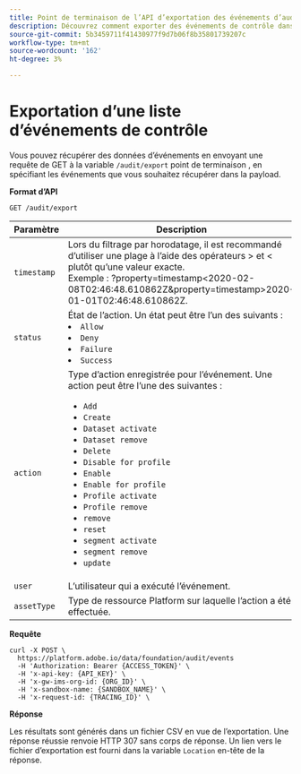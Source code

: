 ```yaml
---
title: Point de terminaison de l’API d’exportation des événements d’audit
description: Découvrez comment exporter des événements de contrôle dans Experience Platform à l’aide de l’API de requête d’audit.
source-git-commit: 5b3459711f41430977f9d7b06f8b35801739207c
workflow-type: tm+mt
source-wordcount: '162'
ht-degree: 3%

---
```


# Exportation d’une liste d’événements de contrôle

Vous pouvez récupérer des données d’événements en envoyant une requête de GET à la variable `/audit/export` point de terminaison , en spécifiant les événements que vous souhaitez récupérer dans la payload.

**Format d’API**

```http
GET /audit/export
```

| Paramètre | Description |
| --------- | ----------- |
| `timestamp` | Lors du filtrage par horodatage, il est recommandé d’utiliser une plage à l’aide des opérateurs > et &lt; plutôt qu’une valeur exacte. <br/>Exemple : ?property=timestamp&lt;2020-02-08T02:46:48.610862Z&amp;property=timestamp>2020-01-01T02:46:48.610862Z. |
| `status` | État de l’action. Un état peut être l’un des suivants : </li><li>`Allow` </li><li>`Deny` </li><li>`Failure` </li><li>`Success` </li></ul> |
| `action` | Type d’action enregistrée pour l’événement. Une action peut être l’une des suivantes : <ul><li>`Add` </li><li>`Create` </li><li>`Dataset activate` </li><li>`Dataset remove` </li><li>`Delete` </li><li>`Disable for profile` </li><li>`Enable` </li><li>`Enable for profile` </li><li>`Profile activate` </li><li>`Profile remove` </li><li>`remove` </li><li>`reset` </li><li>`segment activate` </li><li>`segment remove` </li><li>`update` </li></ul> |
| `user` | L’utilisateur qui a exécuté l’événement. |
| `assetType` | Type de ressource Platform sur laquelle l’action a été effectuée. |

**Requête**

```shell
curl -X POST \
  https://platform.adobe.io/data/foundation/audit/events
  -H 'Authorization: Bearer {ACCESS_TOKEN}' \
  -H 'x-api-key: {API_KEY}' \
  -H 'x-gw-ims-org-id: {ORG_ID}' \
  -H 'x-sandbox-name: {SANDBOX_NAME}' \
  -H 'x-request-id: {TRACING_ID}' \
```

**Réponse**

Les résultats sont générés dans un fichier CSV en vue de l’exportation. Une réponse réussie renvoie HTTP 307 sans corps de réponse. Un lien vers le fichier d’exportation est fourni dans la variable `Location` en-tête de la réponse.
